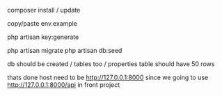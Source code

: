composer install / update

copy/paste env.example

php artisan key:generate

php artisan migrate
php artisan db:seed

db should be created / tables too / properties table should have 50 rows

thats done host need to be http://127.0.0.1:8000 since we going to use http://127.0.0.1:8000/api in front project
